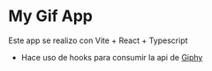 # My Gif App

Este app se realizo con Vite + React + Typescript
* Hace uso de hooks para consumir la api de [Giphy](https://developers.giphy.com/docs/api/endpoint#search)
